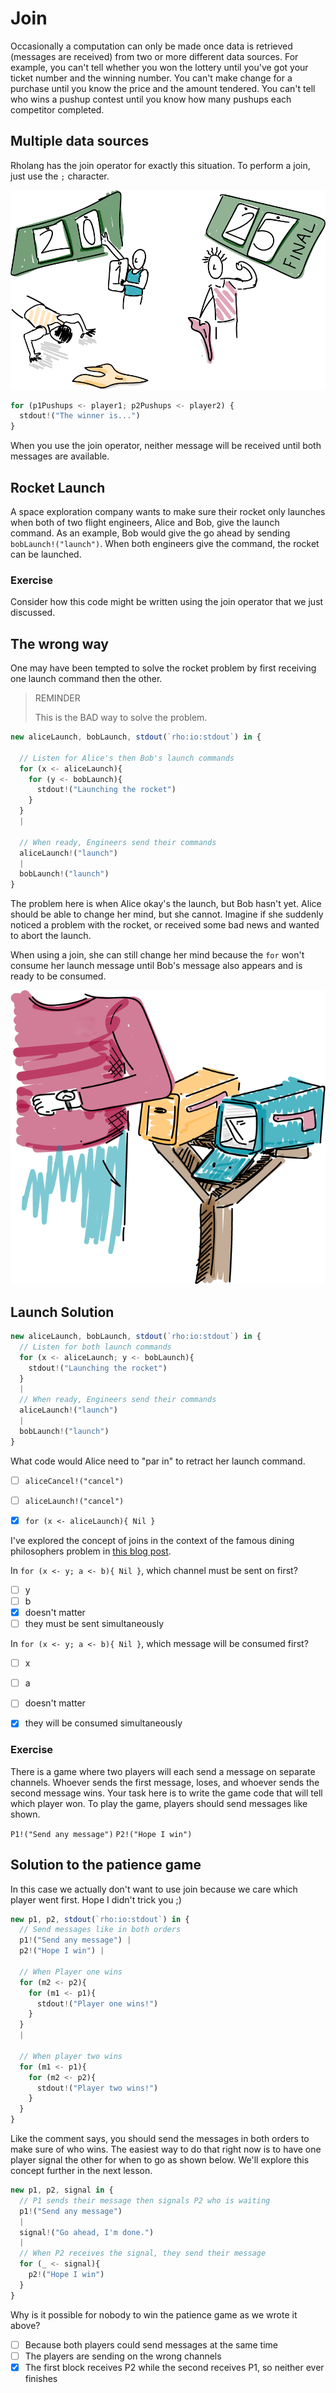 # Join

Occasionally a computation can only be made once data is retrieved (messages are received) from two or more different data sources. For example, you can't tell whether you won the lottery until you've got your ticket number and the winning number. You can't make change for a purchase until you know the price and the amount tendered. You can't tell who wins a pushup contest until you know how many pushups each competitor completed.

## Multiple data sources

Rholang has the join operator for exactly this situation. To perform a join, just use the `;` character.

![In general, the winner of this pushup competition can't be determined until both participants are finished.](./images/join-pushups.png)



```javascript
for (p1Pushups <- player1; p2Pushups <- player2) {
  stdout!("The winner is...")
}
```

When you use the join operator, neither message will be received until both messages are available.

## Rocket Launch

A space exploration company wants to make sure their rocket only launches when both of two flight engineers, Alice and Bob, give the launch command. As an example, Bob would give the go ahead by sending `bobLaunch!("launch")`. When both engineers give the command, the rocket can be launched.

### Exercise
Consider how this code might be written using the join operator that we just discussed.


## The wrong way

One may have been tempted to solve the rocket problem by first receiving one launch command then the other.

>REMINDER
>
>This is the BAD way to solve the problem.

```javascript
new aliceLaunch, bobLaunch, stdout(`rho:io:stdout`) in {

  // Listen for Alice's then Bob's launch commands
  for (x <- aliceLaunch){
    for (y <- bobLaunch){
      stdout!("Launching the rocket")
    }
  }
  |

  // When ready, Engineers send their commands
  aliceLaunch!("launch")
  |
  bobLaunch!("launch")
}
```

The problem here is when Alice okay's the launch, but Bob hasn't yet. Alice should be able to change her mind, but she cannot. Imagine if she suddenly noticed a problem with the rocket, or received some bad news and wanted to abort the launch.

When using a join, she can still change her mind because the `for` won't consume her launch message until Bob's message also appears and is ready to be consumed.

![No use in grabbing just one set of mail. Might as well wait until the second set](./images/join.png)

## Launch Solution

```javascript
new aliceLaunch, bobLaunch, stdout(`rho:io:stdout`) in {
  // Listen for both launch commands
  for (x <- aliceLaunch; y <- bobLaunch){
    stdout!("Launching the rocket")
  }
  |
  // When ready, Engineers send their commands
  aliceLaunch!("launch")
  |
  bobLaunch!("launch")
}
```
What code would Alice need to "par in" to retract her launch command.
- [ ] `aliceCancel!("cancel")`
- [ ] `aliceLaunch!("cancel")`
- [x] `for (x <- aliceLaunch){ Nil }`


I've explored the concept of joins in the context of the famous dining philosophers problem in [this blog post](https://www.rchain.coop/blog/rholang-vs-the-dining-philosophers/).



In `for (x <- y; a <- b){ Nil }`, which channel must be sent on first?
- [ ] y
- [ ] b
- [x] doesn't matter
- [ ] they must be sent simultaneously

In `for (x <- y; a <- b){ Nil }`, which message will be consumed first?
- [ ] x
- [ ] a
- [ ] doesn't matter
- [x] they will be consumed simultaneously



### Exercise
There is a game where two players will each send a message on separate channels. Whoever sends the first message, loses, and whoever sends the second message wins. Your task here is to write the game code that will tell which player won. To play the game, players should send messages like shown.

`P1!("Send any message")`
`P2!("Hope I win")`



## Solution to the patience game
In this case we actually don't want to use join because we care which player went first. Hope I didn't trick you ;)

```javascript
new p1, p2, stdout(`rho:io:stdout`) in {
  // Send messages like in both orders
  p1!("Send any message") |
  p2!("Hope I win") |

  // When Player one wins
  for (m2 <- p2){
    for (m1 <- p1){
      stdout!("Player one wins!")
    }
  }
  |
  
  // When player two wins
  for (m1 <- p1){
    for (m2 <- p2){
      stdout!("Player two wins!")
    }
  }
}
```

Like the comment says, you should send the messages in both orders to make sure of who wins. The easiest way to do that right now is to have one player signal the other for when to go as shown below. We'll explore this concept further in the next lesson.

```javascript
new p1, p2, signal in {
  // P1 sends their message then signals P2 who is waiting
  p1!("Send any message")
  |
  signal!("Go ahead, I'm done.")
  |
  // When P2 receives the signal, they send their message
  for (_ <- signal){
    p2!("Hope I win")
  }
}
```

Why is it possible for nobody to win the patience game as we wrote it above?
- [ ] Because both players could send messages at the same time
- [ ] The players are sending on the wrong channels
- [x] The first block receives P2 while the second receives P1, so neither ever finishes
